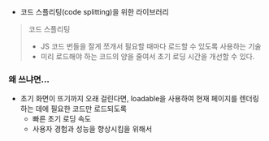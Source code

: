 
- 코드 스플리팅(code splitting)을 위한 라이브러리
> 코드 스플리팅
> - JS 코드 번들을 잘게 쪼개서 필요할 때마다 로드할 수 있도록 사용하는 기술
> - 미리 로드해야 하는 코드의 양을 줄여서 초기 로딩 시간을 개선할 수 있다.


### 왜 쓰냐면...
- 초기 화면이 뜨기까지 오래 걸린다면, loadable을 사용하여 현재 페이지를 렌더링하는 데에 필요한 코드만 로드되도록
	- 빠른 초기 로딩 속도
	- 사용자 경험과 성능을 향상시킴을 위해서
